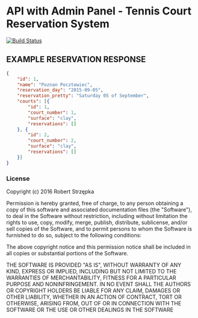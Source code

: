 # API with Admin Panel - Tennis Court Reservation System

[![Build Status](https://travis-ci.org/Rzodkiewka/LiveImageBackground.svg?branch=master)](https://travis-ci.org/Rzodkiewka/LiveImageBackground)

## EXAMPLE RESERVATION RESPONSE

```JSON
{
	"id": 1,
	"name": "Poznan Pocztowiec",
	"reservation_day": "2015-09-05",
	"reservation_pretty": "Saturday 05 of September",
	"courts": [{
		"id": 1,
		"court_number": 1,
		"surface": "clay",
		"reservations": []
	}, {
		"id": 2,
		"court_number": 2,
		"surface": "clay",
		"reservations": []
	}]
}
```

### License
Copyright (c) 2016 Robert Strzępka

Permission is hereby granted, free of charge, to any person obtaining a copy of this software and associated documentation files (the "Software"), to deal in the Software without restriction, including without limitation the rights to use, copy, modify, merge, publish, distribute, sublicense, and/or sell copies of the Software, and to permit persons to whom the Software is furnished to do so, subject to the following conditions:

The above copyright notice and this permission notice shall be included in all copies or substantial portions of the Software.

THE SOFTWARE IS PROVIDED "AS IS", WITHOUT WARRANTY OF ANY KIND, EXPRESS OR IMPLIED, INCLUDING BUT NOT LIMITED TO THE WARRANTIES OF MERCHANTABILITY, FITNESS FOR A PARTICULAR PURPOSE AND NONINFRINGEMENT. IN NO EVENT SHALL THE AUTHORS OR COPYRIGHT HOLDERS BE LIABLE FOR ANY CLAIM, DAMAGES OR OTHER LIABILITY, WHETHER IN AN ACTION OF CONTRACT, TORT OR OTHERWISE, ARISING FROM, OUT OF OR IN CONNECTION WITH THE SOFTWARE OR THE USE OR OTHER DEALINGS IN THE SOFTWARE